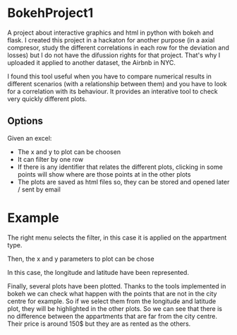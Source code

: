 # BokehProject1
A project about interactive graphics and html in python with bokeh and flask. I created this project in a hackaton for another purpose (in a axial compresor, study the different correlations in each row for the deviation and losses) but I do not have the difussion rights for that project. That's why I uploaded it applied to another dataset, the Airbnb in NYC.

I found this tool useful when you have to compare numerical results in different scenarios (with a relationship between them) and you have to look for a correlation with its behaviour. It provides an interative tool to check very quickly different plots.

## Options
Given an excel:
- The x and y to plot can be choosen
- It can filter by one row
- If there is any identifier that relates the different plots, clicking in some points will show where are those points at in the other plots
- The plots are saved as html files so, they can be stored and opened later / sent by email

# Example
The right menu selects the filter, in this case it is applied on the appartment type.

Then, the x and y parameters to plot can be chose

In this case, the longitude and latitude have been represented.

Finally, several plots have been plotted. Thanks to the tools implemented in bokeh we can check what happen with the points that are not in the city centre for example. So if we select them from the longitude and latitude plot, they will be highlighted in the other plots. So we can see that there is no difference between the appartments that are far from the city centre. Their price is around 150$ but they are as rented as the others.
